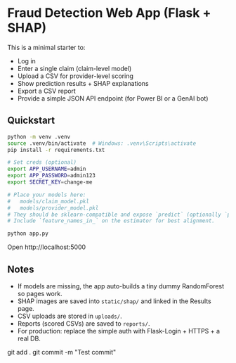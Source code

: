# Fraud Detection Web App (Flask + SHAP)

This is a minimal starter to:
- Log in
- Enter a single claim (claim-level model)
- Upload a CSV for provider-level scoring
- Show prediction results + SHAP explanations
- Export a CSV report
- Provide a simple JSON API endpoint (for Power BI or a GenAI bot)

## Quickstart

```bash
python -m venv .venv
source .venv/bin/activate  # Windows: .venv\Scripts\activate
pip install -r requirements.txt

# Set creds (optional)
export APP_USERNAME=admin
export APP_PASSWORD=admin123
export SECRET_KEY=change-me

# Place your models here:
#   models/claim_model.pkl
#   models/provider_model.pkl
# They should be sklearn-compatible and expose `predict` (optionally `predict_proba`).
# Include `feature_names_in_` on the estimator for best alignment.

python app.py
```

Open http://localhost:5000

## Notes
- If models are missing, the app auto-builds a tiny dummy RandomForest so pages work.
- SHAP images are saved into `static/shap/` and linked in the Results page.
- CSV uploads are stored in `uploads/`.
- Reports (scored CSVs) are saved to `reports/`.
- For production: replace the simple auth with Flask-Login + HTTPS + a real DB.

git add .
git commit -m "Test commit"
